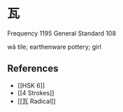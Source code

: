 # 瓦
Frequency 1195
General Standard 108

wǎ
tile; earthenware pottery; girl

## References
- [[HSK 6]]
- [[4 Strokes]]
- [[瓦 Radical]]